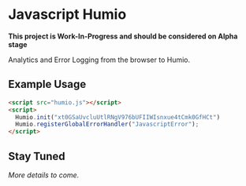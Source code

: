 # Javascript Humio

**This project is Work-In-Progress and should be considered on Alpha stage**

Analytics and Error Logging from the browser to Humio.

## Example Usage

```html
<script src="humio.js"></script>
<script>
  Humio.init("xt0GSaUvcluUtlRNgV976bUFIIWIsnxue4tCmk0GfHCt")
  Humio.registerGlobalErrorHandler("JavascriptError");
</script>
```

## Stay Tuned

_More details to come._
